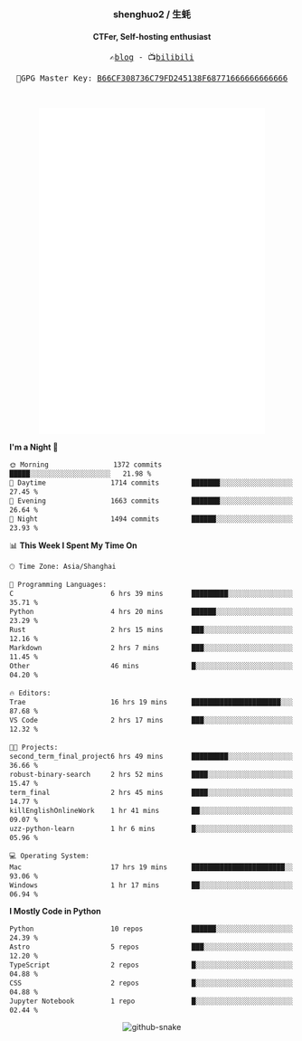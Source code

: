 <h3 align="center"> shenghuo2 / 生蚝 </h3>
<h4 align="center" >CTFer, Self-hosting enthusiast</h3>


<p align="center">
  <samp>
    ✍️<a href="https://blog.shenghuo2.top/">blog</a> -
    📺<a href="https://space.bilibili.com/85894935">bilibili</a>
  </samp>
</p>
<p align="center">
  <samp>
     🔐GPG Master Key: <a align="center" href="https://github.com/shenghuo2.gpg">B66CF308736C79FD245138F68771666666666666</a>
  </samp>
</p>
<br>
<p align="center">
  <a href="https://github.com/shenghuo2">
    <img width="400" align="top" src="https://github.com/shenghuo2/shenghuo2/blob/main/metrics.left.svg" />
  </a>
  <a href="https://github.com/shenghuo2">
    <img width="400" align="top" src="https://github.com/shenghuo2/shenghuo2/blob/main/metrics.right.svg" />
  </a>
</p>


<!--START_SECTION:waka-->
**I'm a Night 🦉** 

```text
🌞 Morning                1372 commits        █████░░░░░░░░░░░░░░░░░░░░   21.98 % 
🌆 Daytime                1714 commits        ███████░░░░░░░░░░░░░░░░░░   27.45 % 
🌃 Evening                1663 commits        ███████░░░░░░░░░░░░░░░░░░   26.64 % 
🌙 Night                  1494 commits        ██████░░░░░░░░░░░░░░░░░░░   23.93 % 
```


📊 **This Week I Spent My Time On** 

```text
🕑︎ Time Zone: Asia/Shanghai

💬 Programming Languages: 
C                        6 hrs 39 mins       █████████░░░░░░░░░░░░░░░░   35.71 % 
Python                   4 hrs 20 mins       ██████░░░░░░░░░░░░░░░░░░░   23.29 % 
Rust                     2 hrs 15 mins       ███░░░░░░░░░░░░░░░░░░░░░░   12.16 % 
Markdown                 2 hrs 7 mins        ███░░░░░░░░░░░░░░░░░░░░░░   11.45 % 
Other                    46 mins             █░░░░░░░░░░░░░░░░░░░░░░░░   04.20 % 

🔥 Editors: 
Trae                     16 hrs 19 mins      ██████████████████████░░░   87.68 % 
VS Code                  2 hrs 17 mins       ███░░░░░░░░░░░░░░░░░░░░░░   12.32 % 

🐱‍💻 Projects: 
second_term_final_project6 hrs 49 mins       █████████░░░░░░░░░░░░░░░░   36.66 % 
robust-binary-search     2 hrs 52 mins       ████░░░░░░░░░░░░░░░░░░░░░   15.47 % 
term_final               2 hrs 45 mins       ████░░░░░░░░░░░░░░░░░░░░░   14.77 % 
killEnglishOnlineWork    1 hr 41 mins        ██░░░░░░░░░░░░░░░░░░░░░░░   09.07 % 
uzz-python-learn         1 hr 6 mins         █░░░░░░░░░░░░░░░░░░░░░░░░   05.96 % 

💻 Operating System: 
Mac                      17 hrs 19 mins      ███████████████████████░░   93.06 % 
Windows                  1 hr 17 mins        ██░░░░░░░░░░░░░░░░░░░░░░░   06.94 % 
```

**I Mostly Code in Python** 

```text
Python                   10 repos            ██████░░░░░░░░░░░░░░░░░░░   24.39 % 
Astro                    5 repos             ███░░░░░░░░░░░░░░░░░░░░░░   12.20 % 
TypeScript               2 repos             █░░░░░░░░░░░░░░░░░░░░░░░░   04.88 % 
CSS                      2 repos             █░░░░░░░░░░░░░░░░░░░░░░░░   04.88 % 
Jupyter Notebook         1 repo              █░░░░░░░░░░░░░░░░░░░░░░░░   02.44 % 
```




<!--END_SECTION:waka-->


<div align="center">
  <picture>
    <source media="(prefers-color-scheme: dark)" srcset="https://gist.githubusercontent.com/shenghuo2/bfce20b14ab0484cef03bae6e60e0b3a/raw/github-snake-dark.svg" />
    <source media="(prefers-color-scheme: light)" srcset="https://gist.githubusercontent.com/shenghuo2/bfce20b14ab0484cef03bae6e60e0b3a/raw/github-snake.svg" />
    <img alt="github-snake" src="https://gist.githubusercontent.com/shenghuo2/bfce20b14ab0484cef03bae6e60e0b3a/raw/github-snake.svg" />
  </picture>
</div>

<!--
**shenghuo2/shenghuo2** is a ✨ _special_ ✨ repository because its `README.md` (this file) appears on your GitHub profile.

Here are some ideas to get you started:

- 🔭 I’m currently working on ...
- 🌱 I’m currently learning ...
- 👯 I’m looking to collaborate on ...
- 🤔 I’m looking for help with ...
- 💬 Ask me about ...
- 📫 How to reach me: ...
- 😄 Pronouns: ...
- ⚡ Fun fact: ...
-->
